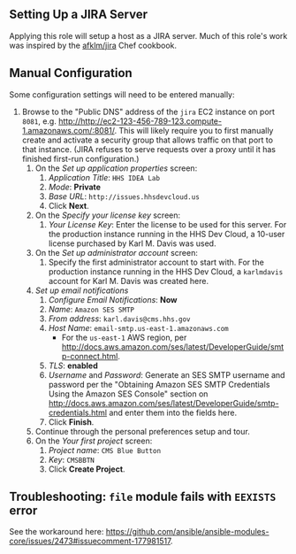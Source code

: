 Setting Up a JIRA Server
------------------------

Applying this role will setup a host as a JIRA server. Much of this role's work was inspired by the [afklm/jira](https://github.com/afklm/jira) Chef cookbook.

## Manual Configuration

Some configuration settings will need to be entered manually:

1. Browse to the "Public DNS" address of the `jira` EC2 instance on port `8081`, e.g. <http://http://ec2-123-456-789-123.compute-1.amazonaws.com/:8081/>. This will likely require you to first manually create and activate a security group that allows traffic on that port to that instance. (JIRA refuses to serve requests over a proxy until it has finished first-run configuration.)
    1. On the *Set up application properties* screen:
        1. *Application Title*: `HHS IDEA Lab`
        1. *Mode*: **Private**
        1. *Base URL*: `http://issues.hhsdevcloud.us`
        1. Click **Next**.
    1. On the *Specify your license key* screen:
        1. *Your License Key*: Enter the license to be used for this server. For the production instance running in the HHS Dev Cloud, a 10-user license purchased by Karl M. Davis was used.
    1. On the *Set up administrator account* screen:
        1. Specify the first administrator account to start with. For the production instance running in the HHS Dev Cloud, a `karlmdavis` account for Karl M. Davis was created here.
    1. *Set up email notifications*
        1. *Configure Email Notifications*: **Now**
        1. *Name*: `Amazon SES SMTP`
        1. *From address*: `karl.davis@cms.hhs.gov`
        1. *Host Name*: `email-smtp.us-east-1.amazonaws.com`
            * For the `us-east-1` AWS region, per <http://docs.aws.amazon.com/ses/latest/DeveloperGuide/smtp-connect.html>.
        1. *TLS*: **enabled**
        1. *Username* and *Password*: Generate an SES SMTP username and password per the "Obtaining Amazon SES SMTP Credentials Using the Amazon SES Console" section on <http://docs.aws.amazon.com/ses/latest/DeveloperGuide/smtp-credentials.html> and enter them into the fields here.
        1. Click **Finish**.
    1. Continue through the personal preferences setup and tour.
    1. On the *Your first project* screen:
        1. *Project name*: `CMS Blue Button`
        1. *Key*: `CMSBBTN`
        1. Click **Create Project**.

## Troubleshooting: `file` module fails with `EEXISTS` error

See the workaround here: <https://github.com/ansible/ansible-modules-core/issues/2473#issuecomment-177981517>.

